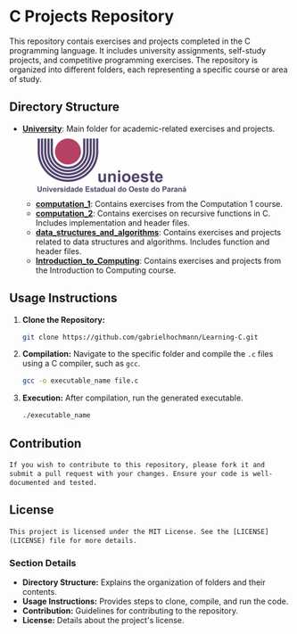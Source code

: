 # C Projects Repository

This repository contais exercises and projects completed in the C programming language. It includes university assignments, self-study projects, and competitive programming exercises. The repository is organized into different folders, each representing a specific course or area of study.

## Directory Structure

- **[University](University)**: Main folder for academic-related exercises and projects.
![Unioste Logo](./assets/logo_unioeste.png)
  - **[computation_1](University/computation_1)**: Contains exercises from the Computation 1 course.
  - **[computation_2](University/computation_2)**: Contains exercises on recursive functions in C. Includes implementation and header files.
  - **[data_structures_and_algorithms](University/data_structures_and_algorithms)**: Contains exercises and projects related to data structures and algorithms. Includes function and header files.
  - **[Introduction_to_Computing](University/Introduction_to_Computing)**: Contains exercises and projects from the Introduction to Computing course.

## Usage Instructions

1. **Clone the Repository:**
   ```bash
   git clone https://github.com/gabrielhochmann/Learning-C.git

2. **Compilation:**
    Navigate to the specific folder and compile the `.c` files using a C compiler, such as `gcc`.
    ```bash
    gcc -o executable_name file.c

3. **Execution:**
    After compilation, run the generated executable.
    ```bash
    ./executable_name

## Contribution

    If you wish to contribute to this repository, please fork it and submit a pull request with your changes. Ensure your code is well-documented and tested.

## License
    This project is licensed under the MIT License. See the [LICENSE](LICENSE) file for more details.

### **Section Details**

- **Directory Structure:** Explains the organization of folders and their contents.
- **Usage Instructions:** Provides steps to clone, compile, and run the code.
- **Contribution:** Guidelines for contributing to the repository.
- **License:** Details about the project's license.   
